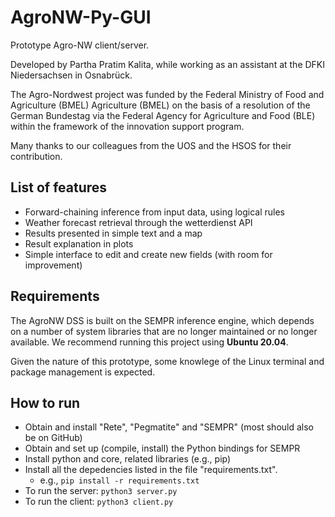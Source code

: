 # AgroNW-Py-GUI

Prototype Agro-NW client/server.

Developed by Partha Pratim Kalita, while working as an assistant at the DFKI Niedersachsen in Osnabrück.

The Agro-Nordwest project was funded by the Federal Ministry of Food and Agriculture (BMEL) Agriculture (BMEL) on the basis of a resolution of the German Bundestag via the Federal Agency for Agriculture and Food (BLE) within the framework of the innovation support program.

Many thanks to our colleagues from the UOS and the HSOS for their contribution.

## List of features
- Forward-chaining inference from input data, using logical rules
- Weather forecast retrieval through the wetterdienst API
- Results presented in simple text and a map
- Result explanation in plots
- Simple interface to edit and create new fields (with room for improvement)

## Requirements
The AgroNW DSS is built on the SEMPR inference engine, which depends on a number of system libraries that are no longer maintained or no longer available. We recommend running this project using **Ubuntu 20.04**.

Given the nature of this prototype, some knowlege of the Linux terminal and package management is expected.

## How to run
- Obtain and install "Rete", "Pegmatite" and "SEMPR" (most should also be on GitHub)
- Obtain and set up (compile, install) the Python bindings for SEMPR
- Install python and core, related libraries (e.g., pip)
- Install all the depedencies listed in the file "requirements.txt".
    - e.g., `pip install -r requirements.txt`
- To run the server: `python3 server.py`
- To run the client: `python3 client.py`
